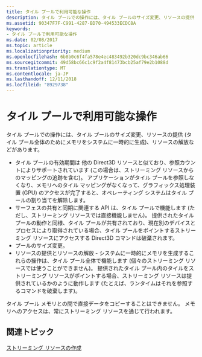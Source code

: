 ```yaml
---
title: タイル プールで利用可能な操作
description: タイル プールでの操作には、タイル プールのサイズ変更、リソースの提供 (タイル プール全体のためにメモリをシステムに一時的に生成)、リソースの解放などがあります。
ms.assetid: 90347F7F-C991-4287-BD70-494533ECDC8A
keywords:
- タイル プールで利用可能な操作
ms.date: 02/08/2017
ms.topic: article
ms.localizationpriority: medium
ms.openlocfilehash: 6b8b0c6f4fa578e4ec483492b320dc9bc346ab66
ms.sourcegitcommit: 49d58bc66c1c9f2a4f81473bcb25af79e2b1088d
ms.translationtype: MT
ms.contentlocale: ja-JP
ms.lasthandoff: 12/11/2018
ms.locfileid: "8929738"
---
```

# <a name="operations-available-on-tile-pools"></a>タイル プールで利用可能な操作


タイル プールでの操作には、タイル プールのサイズ変更、リソースの提供 (タイル プール全体のためにメモリをシステムに一時的に生成)、リソースの解放などがあります。

-   タイル プールの有効期間は 他の Direct3D リソースと似ており、参照カウントによりサポートされています (この場合は、ストリーミング リソースからのマッピングの追跡を含む)。 アプリケーションがタイル プールを参照しなくなり、メモリへのタイル マッピングがなくなって、グラフィックス処理装置 (GPU) のアクセスが完了すると、オペレーティング システムはタイル プールの割り当てを解除します。
-   サーフェスの共有と同期に関連する API は、タイル プールで機能します (ただし、ストリーミング リソースでは直接機能しません)。 提供されたタイル プールの動作と同様、タイル プールが共有されており、現在別のデバイスとプロセスにより取得されている場合、タイル プールをポイントするストリーミング リソースにアクセスする Direct3D コマンドは破棄されます。
-   プールのサイズ変更。
-   リソースの提供とリソースの解放 - システムに一時的にメモリを生成するこれらの操作は、タイル プール全体で機能します (個々のストリーミング リソースでは使うことができません)。 提供されたタイル プール内のタイルをストリーミング リソースがポイントする場合、ストリーミング リソースは提供されているかのように動作します (たとえば、ランタイムはそれを参照するコマンドを破棄します)。

タイル プール メモリとの間で直接データをコピーすることはできません。 メモリへのアクセスは、常にストリーミング リソースを通じて行われます。

## <a name="span-idrelated-topicsspanrelated-topics"></a><span id="related-topics"></span>関連トピック


[ストリーミング リソースの作成](creating-streaming-resources.md)

 

 




